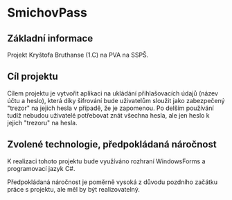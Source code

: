 # SmichovPass
## Základní informace
Projekt Kryštofa Bruthanse (1.C) na PVA na SSPŠ.
## Cíl projektu
Cílem projektu je vytvořit aplikaci na ukládání přihlašovacích údajů (název účtu a heslo), která díky šifrování bude uživatelům sloužit jako zabezpečený "trezor" na jejich hesla v případě, že je zapomenou. Po delším používání tudíž nebudou uživatelé potřebovat znát všechna hesla, ale jen heslo k jejich "trezoru" na hesla.

## Zvolené technologie, předpokládaná náročnost
K realizaci tohoto projektu bude využíváno rozhraní WindowsForms a programovací jazyk C#.

Předpokládaná náročnost je poměrně vysoká z důvodu pozdního začátku práce s projektu, ale měl by být realizovatelný.
